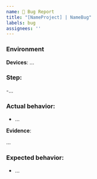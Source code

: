 ```yaml
---
name: 🐛 Bug Report
title: "[NameProject] | NameBug"
labels: bug
assignees: ''
---
```

### Environment
**Devices**: ...

### Step: 
-...

### Actual behavior:
- ...

**Evidence**:

...

### Expected behavior: 
- ...
